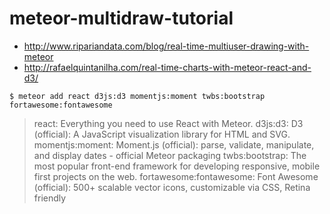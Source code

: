 # meteor-multidraw-tutorial


* http://www.ripariandata.com/blog/real-time-multiuser-drawing-with-meteor
* http://rafaelquintanilha.com/real-time-charts-with-meteor-react-and-d3/

`$ meteor add react d3js:d3 momentjs:moment twbs:bootstrap fortawesome:fontawesome`

> react: Everything you need to use React with Meteor.
d3js:d3: D3 (official): A JavaScript visualization library for HTML and SVG.
momentjs:moment: Moment.js (official): parse, validate, manipulate, and display dates - official Meteor packaging
twbs:bootstrap: The most popular front-end framework for developing responsive, mobile first projects on the web.
fortawesome:fontawesome: Font Awesome (official): 500+ scalable vector icons, customizable via CSS, Retina friendly